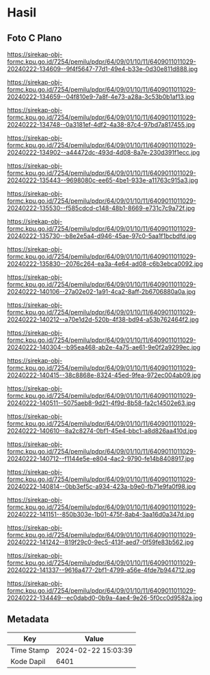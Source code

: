 # Hasil

## Foto C Plano

https://sirekap-obj-formc.kpu.go.id/7254/pemilu/pdpr/64/09/01/10/11/6409011011029-20240222-134609--9f4f5647-77d1-49e4-b33e-0d30e811d888.jpg

https://sirekap-obj-formc.kpu.go.id/7254/pemilu/pdpr/64/09/01/10/11/6409011011029-20240222-134659--04f810e9-7a8f-4e73-a28a-3c53b0b1af13.jpg

https://sirekap-obj-formc.kpu.go.id/7254/pemilu/pdpr/64/09/01/10/11/6409011011029-20240222-134748--0a3181ef-4df2-4a38-87c4-97bd7a817455.jpg

https://sirekap-obj-formc.kpu.go.id/7254/pemilu/pdpr/64/09/01/10/11/6409011011029-20240222-134902--a44472dc-493d-4d08-8a7e-230d391f1ecc.jpg

https://sirekap-obj-formc.kpu.go.id/7254/pemilu/pdpr/64/09/01/10/11/6409011011029-20240222-135443--9698080c-ee65-4be1-933e-a11763c915a3.jpg

https://sirekap-obj-formc.kpu.go.id/7254/pemilu/pdpr/64/09/01/10/11/6409011011029-20240222-135530--f585cdcd-c148-48b1-8669-e731c7c9a72f.jpg

https://sirekap-obj-formc.kpu.go.id/7254/pemilu/pdpr/64/09/01/10/11/6409011011029-20240222-135730--b8e2e5a4-d946-45ae-97c0-5aa1f1bcbdfd.jpg

https://sirekap-obj-formc.kpu.go.id/7254/pemilu/pdpr/64/09/01/10/11/6409011011029-20240222-135830--2076c264-ea3a-4e64-ad08-c6b3ebca0092.jpg

https://sirekap-obj-formc.kpu.go.id/7254/pemilu/pdpr/64/09/01/10/11/6409011011029-20240222-140106--27a02e02-1a91-4ca2-8aff-2b6706880a0a.jpg

https://sirekap-obj-formc.kpu.go.id/7254/pemilu/pdpr/64/09/01/10/11/6409011011029-20240222-140212--a70e1d2d-520b-4f38-bd94-a53b762464f2.jpg

https://sirekap-obj-formc.kpu.go.id/7254/pemilu/pdpr/64/09/01/10/11/6409011011029-20240222-140304--b95ea468-ab2e-4a75-ae61-9e0f2a9299ec.jpg

https://sirekap-obj-formc.kpu.go.id/7254/pemilu/pdpr/64/09/01/10/11/6409011011029-20240222-140415--38c8868e-8324-45ed-9fea-972ec004ab09.jpg

https://sirekap-obj-formc.kpu.go.id/7254/pemilu/pdpr/64/09/01/10/11/6409011011029-20240222-140511--5075aeb8-9d21-4f9d-8b58-fa2c14502e63.jpg

https://sirekap-obj-formc.kpu.go.id/7254/pemilu/pdpr/64/09/01/10/11/6409011011029-20240222-140610--8a2c8274-0bf1-45e4-bbc1-a8d826aa410d.jpg

https://sirekap-obj-formc.kpu.go.id/7254/pemilu/pdpr/64/09/01/10/11/6409011011029-20240222-140712--f1144e5e-e804-4ac2-9790-fe14b8408917.jpg

https://sirekap-obj-formc.kpu.go.id/7254/pemilu/pdpr/64/09/01/10/11/6409011011029-20240222-140814--0bb3ef5c-a934-423a-b9e0-fb71e9fa0f98.jpg

https://sirekap-obj-formc.kpu.go.id/7254/pemilu/pdpr/64/09/01/10/11/6409011011029-20240222-141151--850b303e-1b01-475f-8ab4-3aa16d0a347d.jpg

https://sirekap-obj-formc.kpu.go.id/7254/pemilu/pdpr/64/09/01/10/11/6409011011029-20240222-141242--819f29c0-9ec5-413f-aed7-0f59fe83b562.jpg

https://sirekap-obj-formc.kpu.go.id/7254/pemilu/pdpr/64/09/01/10/11/6409011011029-20240222-141337--9616a477-2bf1-4799-a56e-4fde7b944712.jpg

https://sirekap-obj-formc.kpu.go.id/7254/pemilu/pdpr/64/09/01/10/11/6409011011029-20240222-134449--ec0dabd0-0b9a-4ae4-9e26-5f0cc0d9582a.jpg


## Metadata

| Key        | Value               |
| ---------- | ------------------- |
| Time Stamp | 2024-02-22 15:03:39 |
| Kode Dapil | 6401                |



